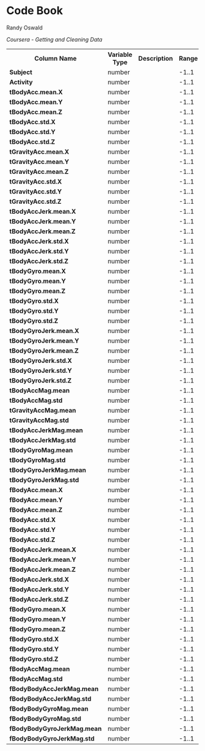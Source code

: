 Code Book
=========
Randy Oswald

*Coursera - Getting and Cleaning Data* 

<table>
<tr><th>Column Name</th><th>Variable Type</th><th>Description</th><th>Range</th></tr>
<tr><td><strong>Subject</strong></td><td>number</td><td> </td><td>-1..1</td></tr>
<tr><td><strong>Activity</strong></td><td>number</td><td> </td><td>-1..1</td></tr>
<tr><td><strong>tBodyAcc.mean.X</strong></td><td>number</td><td> </td><td>-1..1</td></tr>
<tr><td><strong>tBodyAcc.mean.Y</strong></td><td>number</td><td> </td><td>-1..1</td></tr>
<tr><td><strong>tBodyAcc.mean.Z</strong></td><td>number</td><td> </td><td>-1..1</td></tr>
<tr><td><strong>tBodyAcc.std.X</strong></td><td>number</td><td> </td><td>-1..1</td></tr>
<tr><td><strong>tBodyAcc.std.Y</strong></td><td>number</td><td> </td><td>-1..1</td></tr>
<tr><td><strong>tBodyAcc.std.Z</strong></td><td>number</td><td> </td><td>-1..1</td></tr>
<tr><td><strong>tGravityAcc.mean.X</strong></td><td>number</td><td> </td><td>-1..1</td></tr>
<tr><td><strong>tGravityAcc.mean.Y</strong></td><td>number</td><td> </td><td>-1..1</td></tr>
<tr><td><strong>tGravityAcc.mean.Z</strong></td><td>number</td><td> </td><td>-1..1</td></tr>
<tr><td><strong>tGravityAcc.std.X</strong></td><td>number</td><td> </td><td>-1..1</td></tr>
<tr><td><strong>tGravityAcc.std.Y</strong></td><td>number</td><td> </td><td>-1..1</td></tr>
<tr><td><strong>tGravityAcc.std.Z</strong></td><td>number</td><td> </td><td>-1..1</td></tr>
<tr><td><strong>tBodyAccJerk.mean.X</strong></td><td>number</td><td> </td><td>-1..1</td></tr>
<tr><td><strong>tBodyAccJerk.mean.Y</strong></td><td>number</td><td> </td><td>-1..1</td></tr>
<tr><td><strong>tBodyAccJerk.mean.Z</strong></td><td>number</td><td> </td><td>-1..1</td></tr>
<tr><td><strong>tBodyAccJerk.std.X</strong></td><td>number</td><td> </td><td>-1..1</td></tr>
<tr><td><strong>tBodyAccJerk.std.Y</strong></td><td>number</td><td> </td><td>-1..1</td></tr>
<tr><td><strong>tBodyAccJerk.std.Z</strong></td><td>number</td><td> </td><td>-1..1</td></tr>
<tr><td><strong>tBodyGyro.mean.X</strong></td><td>number</td><td> </td><td>-1..1</td></tr>
<tr><td><strong>tBodyGyro.mean.Y</strong></td><td>number</td><td> </td><td>-1..1</td></tr>
<tr><td><strong>tBodyGyro.mean.Z</strong></td><td>number</td><td> </td><td>-1..1</td></tr>
<tr><td><strong>tBodyGyro.std.X</strong></td><td>number</td><td> </td><td>-1..1</td></tr>
<tr><td><strong>tBodyGyro.std.Y</strong></td><td>number</td><td> </td><td>-1..1</td></tr>
<tr><td><strong>tBodyGyro.std.Z</strong></td><td>number</td><td> </td><td>-1..1</td></tr>
<tr><td><strong>tBodyGyroJerk.mean.X</strong></td><td>number</td><td> </td><td>-1..1</td></tr>
<tr><td><strong>tBodyGyroJerk.mean.Y</strong></td><td>number</td><td> </td><td>-1..1</td></tr>
<tr><td><strong>tBodyGyroJerk.mean.Z</strong></td><td>number</td><td> </td><td>-1..1</td></tr>
<tr><td><strong>tBodyGyroJerk.std.X</strong></td><td>number</td><td> </td><td>-1..1</td></tr>
<tr><td><strong>tBodyGyroJerk.std.Y</strong></td><td>number</td><td> </td><td>-1..1</td></tr>
<tr><td><strong>tBodyGyroJerk.std.Z</strong></td><td>number</td><td> </td><td>-1..1</td></tr>
<tr><td><strong>tBodyAccMag.mean</strong></td><td>number</td><td> </td><td>-1..1</td></tr>
<tr><td><strong>tBodyAccMag.std</strong></td><td>number</td><td> </td><td>-1..1</td></tr>
<tr><td><strong>tGravityAccMag.mean</strong></td><td>number</td><td> </td><td>-1..1</td></tr>
<tr><td><strong>tGravityAccMag.std</strong></td><td>number</td><td> </td><td>-1..1</td></tr>
<tr><td><strong>tBodyAccJerkMag.mean</strong></td><td>number</td><td> </td><td>-1..1</td></tr>
<tr><td><strong>tBodyAccJerkMag.std</strong></td><td>number</td><td> </td><td>-1..1</td></tr>
<tr><td><strong>tBodyGyroMag.mean</strong></td><td>number</td><td> </td><td>-1..1</td></tr>
<tr><td><strong>tBodyGyroMag.std</strong></td><td>number</td><td> </td><td>-1..1</td></tr>
<tr><td><strong>tBodyGyroJerkMag.mean</strong></td><td>number</td><td> </td><td>-1..1</td></tr>
<tr><td><strong>tBodyGyroJerkMag.std</strong></td><td>number</td><td> </td><td>-1..1</td></tr>
<tr><td><strong>fBodyAcc.mean.X</strong></td><td>number</td><td> </td><td>-1..1</td></tr>
<tr><td><strong>fBodyAcc.mean.Y</strong></td><td>number</td><td> </td><td>-1..1</td></tr>
<tr><td><strong>fBodyAcc.mean.Z</strong></td><td>number</td><td> </td><td>-1..1</td></tr>
<tr><td><strong>fBodyAcc.std.X</strong></td><td>number</td><td> </td><td>-1..1</td></tr>
<tr><td><strong>fBodyAcc.std.Y</strong></td><td>number</td><td> </td><td>-1..1</td></tr>
<tr><td><strong>fBodyAcc.std.Z</strong></td><td>number</td><td> </td><td>-1..1</td></tr>
<tr><td><strong>fBodyAccJerk.mean.X</strong></td><td>number</td><td> </td><td>-1..1</td></tr>
<tr><td><strong>fBodyAccJerk.mean.Y</strong></td><td>number</td><td> </td><td>-1..1</td></tr>
<tr><td><strong>fBodyAccJerk.mean.Z</strong></td><td>number</td><td> </td><td>-1..1</td></tr>
<tr><td><strong>fBodyAccJerk.std.X</strong></td><td>number</td><td> </td><td>-1..1</td></tr>
<tr><td><strong>fBodyAccJerk.std.Y</strong></td><td>number</td><td> </td><td>-1..1</td></tr>
<tr><td><strong>fBodyAccJerk.std.Z</strong></td><td>number</td><td> </td><td>-1..1</td></tr>
<tr><td><strong>fBodyGyro.mean.X</strong></td><td>number</td><td> </td><td>-1..1</td></tr>
<tr><td><strong>fBodyGyro.mean.Y</strong></td><td>number</td><td> </td><td>-1..1</td></tr>
<tr><td><strong>fBodyGyro.mean.Z</strong></td><td>number</td><td> </td><td>-1..1</td></tr>
<tr><td><strong>fBodyGyro.std.X</strong></td><td>number</td><td> </td><td>-1..1</td></tr>
<tr><td><strong>fBodyGyro.std.Y</strong></td><td>number</td><td> </td><td>-1..1</td></tr>
<tr><td><strong>fBodyGyro.std.Z</strong></td><td>number</td><td> </td><td>-1..1</td></tr>
<tr><td><strong>fBodyAccMag.mean</strong></td><td>number</td><td> </td><td>-1..1</td></tr>
<tr><td><strong>fBodyAccMag.std</strong></td><td>number</td><td> </td><td>-1..1</td></tr>
<tr><td><strong>fBodyBodyAccJerkMag.mean</strong></td><td>number</td><td> </td><td>-1..1</td></tr>
<tr><td><strong>fBodyBodyAccJerkMag.std</strong></td><td>number</td><td> </td><td>-1..1</td></tr>
<tr><td><strong>fBodyBodyGyroMag.mean</strong></td><td>number</td><td> </td><td>-1..1</td></tr>
<tr><td><strong>fBodyBodyGyroMag.std</strong></td><td>number</td><td> </td><td>-1..1</td></tr>
<tr><td><strong>fBodyBodyGyroJerkMag.mean</strong></td><td>number</td><td> </td><td>-1..1</td></tr>
<tr><td><strong>fBodyBodyGyroJerkMag.std</strong></td><td>number</td><td> </td><td>-1..1</td></tr>
</table>
